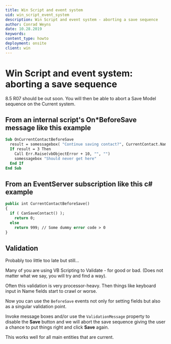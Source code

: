 ```yaml
---
title: Win Script and event system
uid: win_script_event_system
description: Win Script and event system - aborting a save sequence
author: Conrad Weyns
date: 10.28.2019
keywords:
content_type: howto
deployment: onsite
client: win
---
```


# Win Script and event system: aborting a save sequence

8.5 R07 should be out soon. You will then be able to abort a Save Model sequence on the Current system.

## From an internal script's On\*BeforeSave message like this example

```vb
Sub OnCurrentContactBeforeSave
  result = somessagebox( "Continue saving contact?", CurrentContact.Name, vbYesNo )
  If result = 3 Then
    Call Err.Raise(vbObjectError + 10, "", "")
    somessagebox "Should never get here"
  End If 
End Sub
```

## From an EventServer subscription like this c# example

```vb
public int CurrentContactBeforeSave()
{
  if ( CanSaveContact() );
    return 0;
  else
    return 999; // Some dummy error code > 0
}
```

## Validation

Probably too little too late but still...

Many of you are using VB Scripting to Validate - for good or bad. (Does not matter what we say, you will try and find a way).

Often this validation is very processor-heavy. Then things like keyboard input in Name fields start to crawl or worse.

Now you can use the `BeforeSave` events not only for setting fields but also as a singular validation point.

Invoke message boxes and/or use the `ValidationMessage` property to disable the **Save** button and we will abort the save sequence giving the user a chance to put things right and click **Save** again.

This works well for all main entities that are current.
